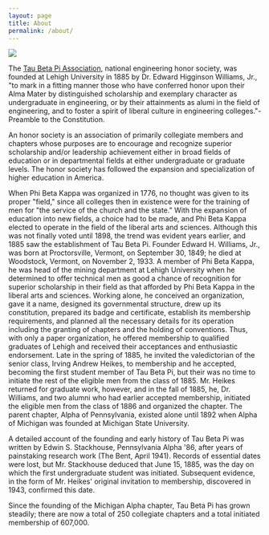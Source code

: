 ```yaml
---
layout: page
title: About
permalink: /about/
---
```


<img src="{{ site.baseurl }}/assets/img/Horizontal_BROWN2.png">

The [Tau Beta Pi Association](http://www.tbp.org/), national engineering honor society, was founded at Lehigh University in 1885 by Dr. Edward Higginson Williams, Jr., "to mark in a fitting manner those who have conferred honor upon their Alma Mater by distinguished scholarship and exemplary character as undergraduate in engineering, or by their attainments as alumi in the field of engineering, and to foster a spirit of liberal culture in engineering colleges."-Preamble to the Constitution.

An honor society is an association of primarily collegiate members and chapters whose purposes are to encourage and recognize superior scholarship and/or leadership achievement either in broad fields of education or in departmental fields at either undergraduate or graduate levels. The honor society has followed the expansion and specialization of higher education in America.

When Phi Beta Kappa was organized in 1776, no thought was given to its proper "field," since all colleges then in existence were for the training of men for "the service of the church and the state." With the expansion of education into new fields, a choice had to be made, and Phi Beta Kappa elected to operate in the field of the liberal arts and sciences. Although this was not finally voted until 1898, the trend was evident years earlier, and 1885 saw the establishment of Tau Beta Pi. Founder Edward H. Williams, Jr., was born at Proctorsville, Vermont, on September 30, 1849; he died at Woodstock, Vermont, on November 2, 1933. A member of Phi Beta Kappa, he was head of the mining department at Lehigh University when he determined to offer technical men as good a chance of recognition for superior scholarship in their field as that afforded by Phi Beta Kappa in the liberal arts and sciences. Working alone, he conceived an organization, gave it a name, designed its governmental structure, drew up its constitution, prepared its badge and certificate, establish its membership requirements, and planned all the necessary details for its operation including the granting of chapters and the holding of conventions. Thus, with only a paper organization, he offered membership to qualified graduates of Lehigh and received their acceptances and enthusiastic endorsement. Late in the spring of 1885, he invited the valedictorian of the senior class, Irving Andrew Heikes, to membership and he accepted, becoming the first student member of Tau Beta Pi, but their was no time to initiate the rest of the eligible men from the class of 1885. Mr. Heikes returned for graduate work, however, and in the fall of 1885, he, Dr. Williams, and two alumni who had earlier accepted membership, initiated the eligible men from the class of 1886 and organized the chapter. The parent chapter, Alpha of Pennsylvania, existed alone until 1892 when Alpha of Michigan was founded at Michigan State University.

A detailed account of the founding and early history of Tau Beta Pi was written by Edwin S. Stackhouse, Pennsylvania Alpha '86, after years of painstaking research work (The Bent, April 1941). Records of essential dates were lost, but Mr. Stackhouse deduced that June 15, 1885, was the day on which the first undergraduate student was initiated. Subsequent evidence, in the form of Mr. Heikes' original invitation to membership, discovered in 1943, confirmed this date.

Since the founding of the Michigan Alpha chapter, Tau Beta Pi has grown steadily; there are now a total of 250 collegiate chapters and a total initiated membership of 607,000.
